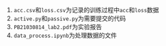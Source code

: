 1. `acc.csv`和`loss.csv`为记录的训练过程中`acc`和`loss`数据
2. `active.py`和`passive.py`为需要提交的代码
3. `PB21030814_lab2.pdf`为实验报告
4. `data_process.ipynb`为处理数据的文件

